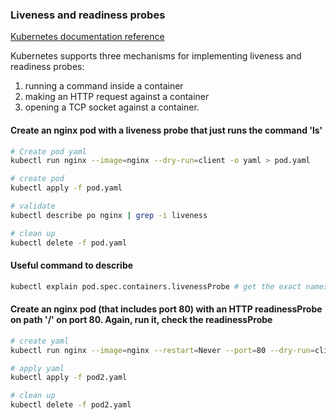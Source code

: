 ### Liveness and readiness probes
[Kubernetes documentation reference](https://kubernetes.io/docs/tasks/configure-pod-container/configure-liveness-readiness-startup-probes/)

Kubernetes supports three mechanisms for implementing liveness and readiness probes: 
1. running a command inside a container
2. making an HTTP request against a container
3. opening a TCP socket against a container.

#### Create an nginx pod with a liveness probe that just runs the command 'ls'
```bash
# Create pod yaml
kubectl run nginx --image=nginx --dry-run=client -o yaml > pod.yaml

# create pod
kubectl apply -f pod.yaml

# validate
kubectl describe po nginx | grep -i liveness

# clean up
kubectl delete -f pod.yaml
```
#### Useful command to describe
```bash
kubectl explain pod.spec.containers.livenessProbe # get the exact names
```
#### Create an nginx pod (that includes port 80) with an HTTP readinessProbe on path '/' on port 80. Again, run it, check the readinessProbe
```bash
# create yaml
kubectl run nginx --image=nginx --restart=Never --port=80 --dry-run=client -o yaml > pod2.yaml

# apply yaml
kubectl apply -f pod2.yaml

# clean up
kubectl delete -f pod2.yaml
```